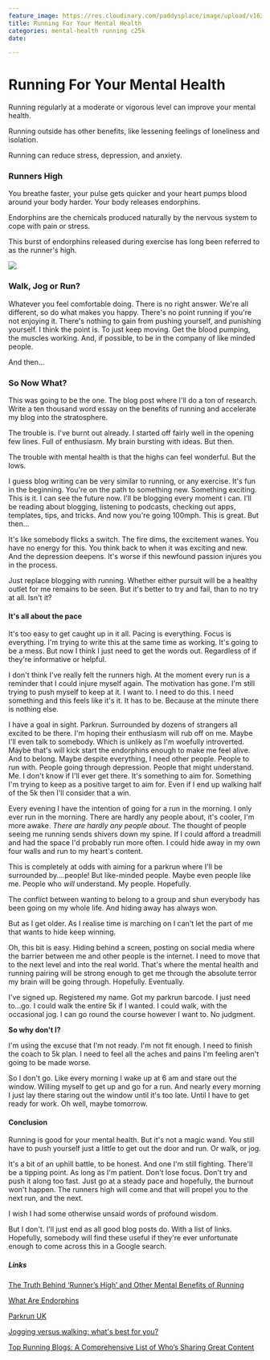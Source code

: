 ```yaml
---
feature_image: https://res.cloudinary.com/paddysplace/image/upload/v1628437656/banners/Running_snym2y.png
title: Running For Your Mental Health
categories: mental-health running c25k
date: 

---
```

# Running For Your Mental Health

Running regularly at a moderate or vigorous level can improve your mental health.

Running outside has other benefits, like lessening feelings of loneliness and isolation.

Running can reduce stress, depression, and anxiety.

### Runners High

You breathe faster, your pulse gets quicker and your heart pumps blood around your body harder. Your body releases endorphins.

Endorphins are the chemicals produced naturally by the nervous system to cope with pain or stress.

This burst of endorphins released during exercise has long been referred to as the runner's high.

![](https://res.cloudinary.com/paddysplace/image/upload/v1628543585/blog/therapy-run_uiv073.jpg)

### Walk, Jog or Run?

Whatever you feel comfortable doing. There is no right answer. We're all different, so do what makes you happy. There's no point running if you're not enjoying it. There's nothing to gain from pushing yourself, and punishing yourself. I think the point is. To just keep moving. Get the blood pumping, the muscles working. And, if possible, to be in the company of like minded people.

And then...

### So Now What?

This was going to be the one. The blog post where I'll do a ton of research. Write a ten thousand word essay on the benefits of running and accelerate my blog into the stratosphere.

The trouble is. I've burnt out already. I started off fairly well in the opening few lines. Full of enthusiasm. My brain bursting with ideas. But then.

The trouble with mental health is that the highs can feel wonderful. But the lows.

I guess blog writing can be very similar to running, or any exercise. It's fun in the beginning. You're on the path to something new. Something exciting. This is it. I can see the future now. I'll be blogging every moment i can. I'll be reading about blogging, listening to podcasts, checking out apps, templates, tips, and tricks. And now you're going 100mph. This is great. But then...

It's like somebody flicks a switch. The fire dims, the excitement wanes. You have no energy for this. You think back to when it was exciting and new. And the depression deepens. It's worse if this newfound passion injures you in the process.

Just replace blogging with running. Whether either pursuit will be a healthy outlet for me remains to be seen. But it's better to try and fail, than to no try at all. Isn't it?

#### It's all about the pace

It's too easy to get caught up in it all. Pacing is everything. Focus is everything. I'm trying to write this at the same time as working. It's going to be a mess. But now I think I just need to get the words out. Regardless of if they're informative or helpful.

I don't think I've really felt the runners high. At the moment every run is a reminder that I could injure myself again. The motivation has gone. I'm still trying to push myself to keep at it. I want to. I need to do this. I need something and this feels like it's it. It has to be. Because at the minute there is nothing else.

I have a goal in sight. Parkrun. Surrounded by dozens of strangers all excited to be there. I'm hoping their enthusiasm will rub off on me. Maybe I'll even talk to somebody. Which is unlikely as I'm woefully introverted. Maybe that's will kick start the endorphins enough to make me feel alive. And to belong. Maybe despite everything, I need other people. People to run with. People going through depression. People that might understand. Me. I don't know if I'll ever get there. It's something to aim for. Something I'm trying to keep as a positive target to aim for. Even if I end up walking half of the 5k then I'll consider that a win.

Every evening I have the intention of going for a run in the morning. I only ever run in the morning. There are hardly any people about, it's cooler, I'm more awake. _There are hardly any people about_. The thought of people seeing me running sends shivers down my spine. If I could afford a treadmill and had the space I'd probably run more often. I could hide away in my own four walls and run to my heart's content.

This is completely at odds with aiming for a parkrun where I'll be surrounded by....people! But like-minded people. Maybe even people like me. People who _will_ understand. My people. Hopefully.

The conflict between wanting to belong to a group and shun everybody has been going on my whole life. And hiding away has always won.

But as I get older. As I realise time is marching on I can't let the part of me that wants to hide keep winning.

Oh, this bit is easy. Hiding behind a screen, posting on social media where the barrier between me and other people is the internet. I need to move that to the next level and into the real world. That's where the mental health and running pairing will be strong enough to get me through the absolute terror my brain will be going through. Hopefully. Eventually.

I've signed up. Registered my name. Got my parkrun barcode. I just need to...go. I could walk the entire 5k if I wanted. I could walk, with the occasional jog. I can go round the course however I want to. No judgment.

**So why don't I?**

I'm using the excuse that I'm not ready. I'm not fit enough. I need to finish the coach to 5k plan. I need to feel all the aches and pains I'm feeling aren't going to be made worse.

So I don't go. Like every morning I wake up at 6 am and stare out the window. Willing myself to get up and go for a run. And nearly every morning I just lay there staring out the window until it's too late. Until I have to get ready for work. Oh well, maybe tomorrow.

#### Conclusion

Running is good for your mental health. But it's not a magic wand. You still have to push yourself just a little to get out the door and run. Or walk, or jog.

It's a bit of an uphill battle, to be honest. And one I'm still fighting. There'll be a tipping point. As long as I'm patient. Don't lose focus. Don't try and push it along too fast. Just go at a steady pace and hopefully, the burnout won't happen. The runners high will come and that will propel you to the next run, and the next.

I wish I had some otherwise unsaid words of profound wisdom.

But I don't. I'll just end as all good blog posts do. With a list of links. Hopefully, somebody will find these useful if they're ever unfortunate enough to come across this in a Google search.

##### Links

[The Truth Behind ‘Runner’s High’ and Other Mental Benefits of Running]()

[What Are Endorphins](https://science.howstuffworks.com/life/inside-the-mind/emotions/endorphins.htm)

[Parkrun UK](https://www.parkrun.org.uk/)

[Jogging versus walking: what's best for you?](https://www.saga.co.uk/magazine/health-wellbeing/exercise-fitness/jogging-vs-walking)

[Top Running Blogs: A Comprehensive List of Who’s Sharing Great Content](https://www.runtothefinish.com/top-running-blogs/)